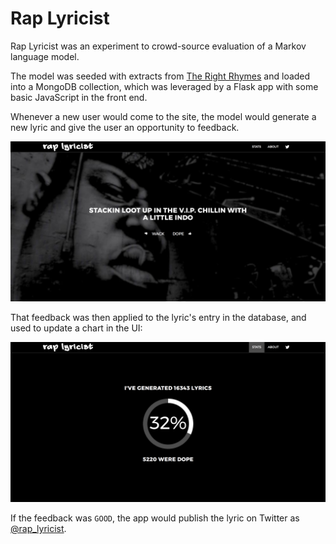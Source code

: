 # Rap Lyricist

Rap Lyricist was an experiment to crowd-source evaluation of a Markov language model.

The model was seeded with extracts from [The Right Rhymes](https://www.therightrhymes.com) and loaded into a MongoDB collection, which was leveraged by a Flask app with some basic JavaScript in the front end.  

Whenever a new user would come to the site, the model would generate a new lyric and give the user an opportunity to feedback.

![screen shot](/app/static/img/rap_lyricist_screen_shot_1.png)

That feedback was then applied to the lyric's entry in the database, and used to update a chart in the UI:

![screen shot](/app/static/img/rap_lyricist_screen_shot_2.png)

If the feedback was `GOOD`, the app would publish the lyric on Twitter as [@rap_lyricist](https://twitter.com/rap_lyricist).